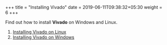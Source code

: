 +++
title = "Installing Vivado"
date = 2019-06-11T09:38:32+05:30
weight = 6
+++


Find out how to install **Vivado** on Windows and Linux.

1. [Installing Vivado on Linux](/en/getting-started/installing-vivado/linux)
2. [Installing Vivado on Windows](/en/getting-started/installing-vivado/windows)